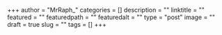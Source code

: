+++
author = "MrRaph_"
categories = []
description = ""
linktitle = ""
featured = ""
featuredpath = ""
featuredalt = ""
type = "post"
image = ""
draft = true
slug = ""
tags = []
+++
